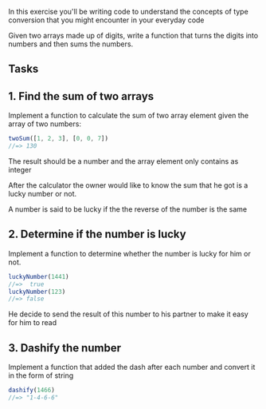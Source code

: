 In this exercise you'll be writing code to understand the concepts of type conversion that you might encounter in your everyday code

Given two arrays made up of digits, write a function that turns the digits into numbers and then sums the numbers.

## Tasks

## 1. Find the sum of two arrays

Implement a function to calculate the sum of two array element given the array of two numbers:

```javascript
twoSum([1, 2, 3], [0, 0, 7])
//=> 130
```

The result should be a number and the array element only contains as integer

After the calculator the owner would like to know the sum that he got is a lucky number or not.

A number is said to be lucky if the the reverse of the number is the same

## 2.  Determine if the number is lucky

Implement a function to determine whether the number is lucky for him or not.

```javascript
luckyNumber(1441)
//=>  true
luckyNumber(123)
//=> false
```

He decide to send the result of this number to his partner to make it easy for him to read

## 3. Dashify the number

Implement a function that added the dash after each number and convert it in the form of string

```javascript
dashify(1466)
//=> "1-4-6-6"
```
